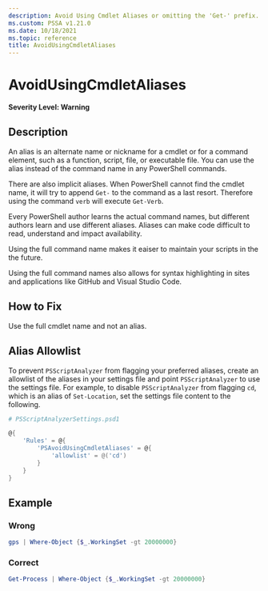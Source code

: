 ```yaml
---
description: Avoid Using Cmdlet Aliases or omitting the 'Get-' prefix.
ms.custom: PSSA v1.21.0
ms.date: 10/18/2021
ms.topic: reference
title: AvoidUsingCmdletAliases
---
```

# AvoidUsingCmdletAliases

**Severity Level: Warning**

## Description

An alias is an alternate name or nickname for a cmdlet or for a command element, such as a function,
script, file, or executable file. You can use the alias instead of the command name in any
PowerShell commands.

There are also implicit aliases. When PowerShell cannot find the cmdlet name, it will try to append
`Get-` to the command as a last resort. Therefore using the command `verb` will execute `Get-Verb`.

Every PowerShell author learns the actual command names, but different authors learn and use
different aliases. Aliases can make code difficult to read, understand and impact availability.

Using the full command name makes it eaiser to maintain your scripts in the the future.

Using the full command names also allows for syntax highlighting in sites and applications like
GitHub and Visual Studio Code.

## How to Fix

Use the full cmdlet name and not an alias.

## Alias Allowlist

To prevent `PSScriptAnalyzer` from flagging your preferred aliases, create an allowlist of the
aliases in your settings file and point `PSScriptAnalyzer` to use the settings file. For example, to
disable `PSScriptAnalyzer` from flagging `cd`, which is an alias of `Set-Location`, set the settings
file content to the following.

```powershell
# PSScriptAnalyzerSettings.psd1

@{
    'Rules' = @{
        'PSAvoidUsingCmdletAliases' = @{
            'allowlist' = @('cd')
        }
    }
}
```

## Example

### Wrong

```powershell
gps | Where-Object {$_.WorkingSet -gt 20000000}
```

### Correct

```powershell
Get-Process | Where-Object {$_.WorkingSet -gt 20000000}
```
